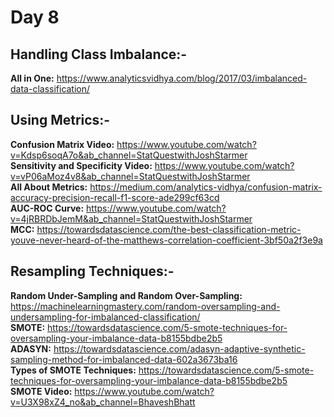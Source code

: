 # Day 8
## Handling Class Imbalance:-
**All in One:** https://www.analyticsvidhya.com/blog/2017/03/imbalanced-data-classification/ 

## Using Metrics:- 
**Confusion Matrix Video:** https://www.youtube.com/watch?v=Kdsp6soqA7o&ab_channel=StatQuestwithJoshStarmer \
**Sensitivity and Specificity Video:** https://www.youtube.com/watch?v=vP06aMoz4v8&ab_channel=StatQuestwithJoshStarmer \
**All About Metrics:** https://medium.com/analytics-vidhya/confusion-matrix-accuracy-precision-recall-f1-score-ade299cf63cd \
**AUC-ROC Curve:** https://www.youtube.com/watch?v=4jRBRDbJemM&ab_channel=StatQuestwithJoshStarmer \
**MCC:** https://towardsdatascience.com/the-best-classification-metric-youve-never-heard-of-the-matthews-correlation-coefficient-3bf50a2f3e9a

## Resampling Techniques:-
**Random Under-Sampling and Random Over-Sampling:** https://machinelearningmastery.com/random-oversampling-and-undersampling-for-imbalanced-classification/ \
**SMOTE:** https://towardsdatascience.com/5-smote-techniques-for-oversampling-your-imbalance-data-b8155bdbe2b5 \
**ADASYN:** https://towardsdatascience.com/adasyn-adaptive-synthetic-sampling-method-for-imbalanced-data-602a3673ba16 \
**Types of SMOTE Techniques:** https://towardsdatascience.com/5-smote-techniques-for-oversampling-your-imbalance-data-b8155bdbe2b5 \
**SMOTE Video:** https://www.youtube.com/watch?v=U3X98xZ4_no&ab_channel=BhaveshBhatt
